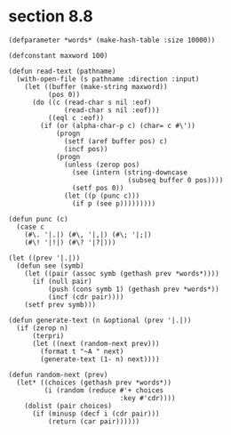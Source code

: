 

# section 8.8

    (defparameter *words* (make-hash-table :size 10000))
    
    (defconstant maxword 100)
    
    (defun read-text (pathname)
      (with-open-file (s pathname :direction :input)
        (let ((buffer (make-string maxword))
              (pos 0))
          (do ((c (read-char s nil :eof)
                  (read-char s nil :eof)))
              ((eql c :eof))
            (if (or (alpha-char-p c) (char= c #\'))
                (progn
                  (setf (aref buffer pos) c)
                  (incf pos))
                (progn
                  (unless (zerop pos)
                    (see (intern (string-downcase
                                  (subseq buffer 0 pos))))
                    (setf pos 0))
                  (let ((p (punc c)))
                    (if p (see p)))))))))
    
    (defun punc (c)
      (case c
        (#\. '|.|) (#\, '|,|) (#\; '|;|)
        (#\! '|!|) (#\? '|?|)))
    
    (let ((prev '|.|))
      (defun see (symb)
        (let ((pair (assoc symb (gethash prev *words*))))
          (if (null pair)
              (push (cons symb 1) (gethash prev *words*))
              (incf (cdr pair))))
        (setf prev symb)))
    
    (defun generate-text (n &optional (prev '|.|))
      (if (zerop n)
          (terpri)
          (let ((next (random-next prev)))
            (format t "~A " next)
            (generate-text (1- n) next))))
    
    (defun random-next (prev)
      (let* ((choices (gethash prev *words*))
             (i (random (reduce #'+ choices
                                :key #'cdr))))
        (dolist (pair choices)
          (if (minusp (decf i (cdr pair)))
              (return (car pair))))))

